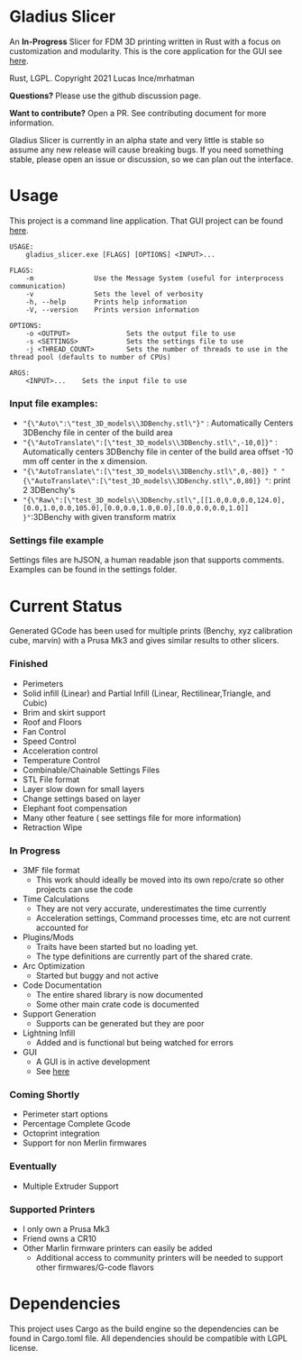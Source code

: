 # Gladius Slicer

An **In-Progress** Slicer for FDM 3D printing written in Rust with a focus on customization and modularity. This is the core application for the GUI see [here](https://github.com/GladiusSlicer/GladiusGUI).

Rust, LGPL. Copyright 2021 Lucas Ince/mrhatman

**Questions?** Please use the github discussion page.

**Want to contribute?** Open a PR. See contributing document for more information.

Gladius Slicer is currently in an alpha state and very little is stable so assume any new release will cause breaking bugs. If you need something stable, please open an issue or discussion, so we can plan out the interface. 

# Usage

This project is a command line application. That GUI project can be found [here](https://github.com/GladiusSlicer/GladiusGUI).

```
USAGE:
    gladius_slicer.exe [FLAGS] [OPTIONS] <INPUT>...

FLAGS:
    -m               Use the Message System (useful for interprocess communication)
    -v               Sets the level of verbosity
    -h, --help       Prints help information
    -V, --version    Prints version information

OPTIONS:
    -o <OUTPUT>              Sets the output file to use
    -s <SETTINGS>            Sets the settings file to use
    -j <THREAD_COUNT>        Sets the number of threads to use in the thread pool (defaults to number of CPUs)

ARGS:
    <INPUT>...    Sets the input file to use
```

### Input file examples:
* ` "{\"Auto\":\"test_3D_models\\3DBenchy.stl\"}" ` : Automatically Centers 3DBenchy file in center of the build area
* ` "{\"AutoTranslate\":[\"test_3D_models\\3DBenchy.stl\",-10,0]}" `  : Automatically centers 3DBenchy file in center of the build area offset -10 mm off center in the x dimension.
* ` "{\"AutoTranslate\":[\"test_3D_models\\3DBenchy.stl\",0,-80]} " "{\"AutoTranslate\":[\"test_3D_models\\3DBenchy.stl\",0,80]} " `: print 2 3DBenchy's 
* ` "{\"Raw\":[\"test_3D_models\\3DBenchy.stl\",[[1.0,0.0,0.0,124.0],[0.0,1.0,0.0,105.0],[0.0,0.0,1.0,0.0],[0.0,0.0,0.0,1.0]] }" `:3DBenchy with given transform matrix

### Settings file example
Settings files are hJSON, a human readable json that supports comments. Examples can be found in the settings folder.

# Current Status

 Generated GCode has been used for multiple prints (Benchy, xyz calibration cube, marvin) with a Prusa Mk3 and gives similar results to other slicers. 

### Finished
* Perimeters
* Solid infill (Linear) and Partial Infill (Linear, Rectilinear,Triangle, and Cubic)
* Brim and skirt support
* Roof and Floors
* Fan Control
* Speed Control
* Acceleration control
* Temperature Control
* Combinable/Chainable Settings Files
* STL File format
* Layer slow down for small layers
* Change settings based on layer
* Elephant foot compensation
* Many other feature ( see settings file for more information)
* Retraction Wipe 

### In Progress
* 3MF file format
  * This work should ideally be moved into its own repo/crate so other projects can use the code 
* Time Calculations
  * They are not very accurate, underestimates the time currently
  * Acceleration settings, Command processes time, etc are not current accounted for
* Plugins/Mods
  * Traits have been started but no loading yet.
  * The type definitions are currently part of the shared crate.
* Arc Optimization
  * Started but buggy and not active
* Code Documentation
  * The entire shared library is now documented 
  * Some other main crate code is documented
* Support Generation
  * Supports can be generated but they are poor
* Lightning Infill
  * Added and is functional but being watched for errors
* GUI
  * A GUI is in active development
  * See [here](https://github.com/GladiusSlicer/GladiusGUI)
### Coming Shortly

* Perimeter start options
* Percentage Complete Gcode
* Octoprint integration
* Support for non Merlin firmwares

### Eventually
* Multiple Extruder Support

### Supported Printers
* I only own a Prusa Mk3
* Friend owns a CR10
* Other Marlin firmware printers can easily be added
  * Additional access to community printers will be needed to support other firmwares/G-code flavors


# Dependencies

This project uses Cargo as the build engine so the dependencies can be found in Cargo.toml file. All dependencies should be compatible with LGPL license. 
